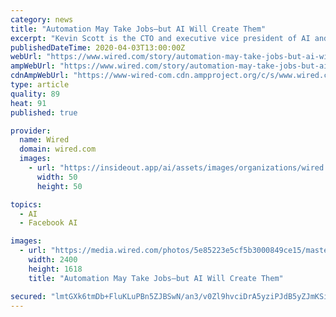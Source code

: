 ```yaml
---
category: news
title: "Automation May Take Jobs—but AI Will Create Them"
excerpt: "Kevin Scott is the CTO and executive vice president of AI and research at Microsoft. He's the author of the book Reprogramming the American Dream: From Rural America to Silicon Valley—Making AI Serve Us All. Musk’s words are very much on my mind as the car I drive (it’s not autonomous, not yet) crests a hill in the rural southern Piedmont ..."
publishedDateTime: 2020-04-03T13:00:00Z
webUrl: "https://www.wired.com/story/automation-may-take-jobs-but-ai-will-create-them/"
ampWebUrl: "https://www.wired.com/story/automation-may-take-jobs-but-ai-will-create-them/amp"
cdnAmpWebUrl: "https://www-wired-com.cdn.ampproject.org/c/s/www.wired.com/story/automation-may-take-jobs-but-ai-will-create-them/amp"
type: article
quality: 89
heat: 91
published: true

provider:
  name: Wired
  domain: wired.com
  images:
    - url: "https://insideout.app/ai/assets/images/organizations/wired.com-50x50.jpg"
      width: 50
      height: 50

topics:
  - AI
  - Facebook AI

images:
  - url: "https://media.wired.com/photos/5e85223e5cf5b3000849ce15/master/pass/OpEd-AI-Factory-833655698.jpg"
    width: 2400
    height: 1618
    title: "Automation May Take Jobs—but AI Will Create Them"

secured: "lmtGXk6tmDb+FluKLuPBn5ZJBSwN/an3/v0Zl9hvciDrA5yziPJdB5yZJmKSiqY0izvdb6prUUHUOMgASVuoqdx/pD+MI8yVgGRTkxRRvMOfO5Vg1O6rfAqnj40nOS8Eanb1XEPDHgPgyp5kFY60jSvzaARCRQyVtsBcYheGDJ/BIq5tI5DtpSYbfap+XkwyeNxmpipAeNJGS7pEx3szpxuU5963nNdEsXwPhgGBxSBhy60kH4nkqw1db5iERHva1eqUvp/9p3emq+HPyHOuUEbg+XbUT0Nf+J4QIsKcoHdWUvKtJaPshftYK/6oxsKsjl/Sm0aWEe2q2zj75D+ixrPKQPjj1QMi0kaAH+lzZRxkM3yJoP5Gf9mZaRwAKPyeLcTVQ+cD3j2gTNINKgoWSWw+XW67EtCAeHOVsa+spyRFLdT07CxrN9XNzmOtYd16bis7fvo/FmpBybQnFDrmfYA6x7jOeAEMwICdsUPAQAw=;F0D23S3qud6zbI2lCLiNCw=="
---
```


